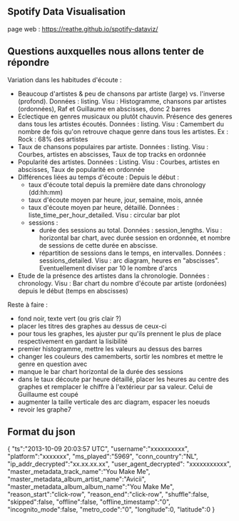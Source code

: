 ## Spotify Data Visualisation

page web : https://reathe.github.io/spotify-dataviz/

## Questions auxquelles nous allons tenter de répondre

Variation dans les habitudes d'écoute :
- Beaucoup d'artistes & peu de chansons par artiste (large) vs. l'inverse (profond). Données : listing. Visu : Histogramme, chansons par artistes (ordonnées), Raf et Guillaume en abscisses, donc 2 barres
- Eclectique en genres musicaux ou plutôt chauvin. Présence des generes dans tous les artistes écoutés. Données : listing. Visu : Camembert du nombre de fois qu'on retrouve chaque genre dans tous les artistes. Ex : Rock : 68% des artistes
- Taux de chansons populaires par artiste. Données : listing. Visu : Courbes, artistes en abscisses, Taux de top tracks en ordonnée
- Popularité des artistes. Données : Listing. Visu : Courbes, artistes en abscisses, Taux de popularité en ordonnée
- Différences liées au temps d'écoute :
    Depuis le début :
    - taux d'écoute total depuis la première date dans chronology (dd:hh:mm)
    - taux d'écoute moyen par heure, jour, semaine, mois, année
    - taux d'écoute moyen par heure, détaillé. Données : liste_time_per_hour_detailed. Visu : circular bar plot
    - sessions : 
        - durée des sessions au total. Données : session_lengths. Visu : horizontal bar chart, avec durée session en ordonnée, et nombre de sessions de cette durée en abscisse.
        - répartition de sessions dans le temps, en intervalles. Données : sessions_detailed. Visu : arc diagram, heures en "abscisses". Eventuellement diviser par 10 le nombre d'arcs
- Etude de la présence des artistes dans la chronologie. Données : chronology. Visu : Bar chart du nombre d'écoute par artiste (ordonées) depuis le début (temps en abscisses)

Reste à faire :
- fond noir, texte vert (ou gris clair ?)
- placer les titres des graphes au dessus de ceux-ci
- pour tous les graphes, les ajuster pur qu'ils prennent le plus de place respectivement en gardant la lisibilité
- premier histogramme, mettre les valeurs au dessus des barres
- changer les couleurs des camemberts, sortir les nombres et mettre le genre en question avec
- manque le bar chart horizontal de la durée des sessions
- dans le taux découte par heure détaillé, placer les heures au centre des graphes et remplacer le chiffre à l'extérieur par sa valeur. Celui de Guillaume est coupé
- augmenter la taille verticale des arc diagram, espacer les noeuds
- revoir les graphe7


## Format du json

{
    "ts":"2013-10-09 20:03:57 UTC",
    "username":"xxxxxxxxxx",
    "platform":"xxxxxxx",
    "ms_played":"5969",
    "conn_country":"NL",
    "ip_addr_decrypted":"xx.xx.xx.xx",
    "user_agent_decrypted": "xxxxxxxxxxx",
    "master_metadata_track_name":"You Make Me",
    "master_metadata_album_artist_name":"Avicii",
    "master_metadata_album_album_name":"You Make Me",
    "reason_start":"click-row",
    "reason_end":"click-row",
    "shuffle":false,
    "skipped":false,
    "offline":false,
    "offline_timestamp":"0",
    "incognito_mode":false,
    "metro_code":"0",
    "longitude":0,
    "latitude":0
}
